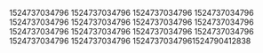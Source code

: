1524737034796
1524737034796
1524737034796
1524737034796
1524737034796
1524737034796
1524737034796
1524737034796
1524737034796
1524737034796
1524737034796
1524737034796
1524737034796
1524737034796
15247370347961524790412838